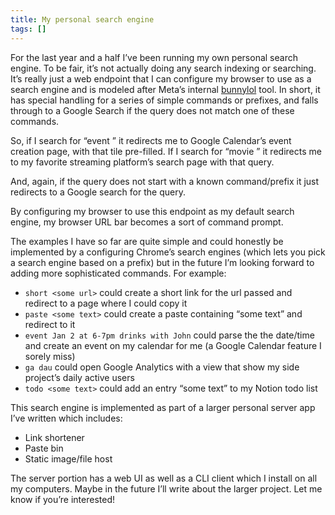 ```yaml
---
title: My personal search engine
tags: []
---
```

For the last year and a half I’ve been running my own personal search engine. To be fair, it’s not actually doing any search indexing or searching. It’s really just a web endpoint that I can configure my browser to use as a search engine and is modeled after Meta’s internal [bunnylol](https://www.quora.com/What-is-Facebooks-bunnylol) tool. In short, it has special handling for a series of simple commands or prefixes, and falls through to a Google Search if the query does not match one of these commands.


So, if I search for “event <some event title I just created>” it redirects me to Google Calendar’s event creation page, with that tile pre-filled. If I search for “movie <some movie title>” it redirects me to my favorite streaming platform’s search page with that query.


And, again, if the query does not start with a known command/prefix it just redirects to a Google search for the query.


By configuring my browser to use this endpoint as my default search engine, my browser URL bar becomes a sort of command prompt.


The examples I have so far are quite simple and could honestly be implemented by a configuring Chrome’s search engines (which lets you pick a search engine based on a prefix) but in the future I’m looking forward to adding more sophisticated commands. For example:

- `short <some url>` could create a short link for the url passed and redirect to a page where I could copy it
- `paste <some text>` could create a paste containing “some text” and redirect to it
- `event Jan 2 at 6-7pm drinks with John` could parse the the date/time and create an event on my calendar for me (a Google Calendar feature I sorely miss)
- `ga dau` could open Google Analytics with a view that show my side project’s daily active users
- `todo <some text>` could add an entry “some text” to my Notion todo list

This search engine is implemented as part of a larger personal server app I’ve written which includes:

- Link shortener
- Paste bin
- Static image/file host

The server portion has a web UI as well as a CLI client which I install on all my computers. Maybe in the future I’ll write about the larger project. Let me know if you’re interested!

